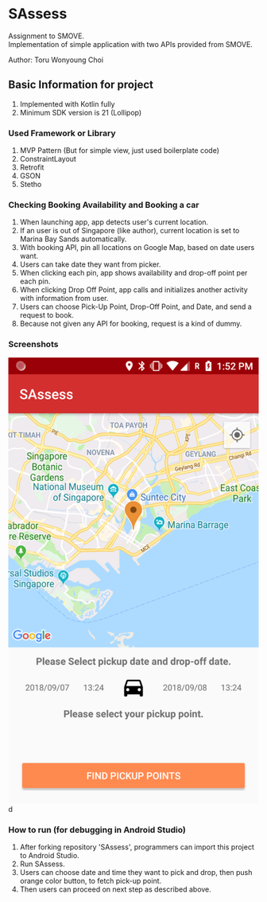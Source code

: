 # SAssess
Assignment to SMOVE.  
Implementation of simple application with two APIs provided from SMOVE.  

Author: Toru Wonyoung Choi

## Basic Information for project
1. Implemented with Kotlin fully
2. Minimum SDK version is 21 (Lollipop)

### Used Framework or Library  
1. MVP Pattern (But for simple view, just used boilerplate code)
2. ConstraintLayout
3. Retrofit
4. GSON
5. Stetho

### Checking Booking Availability and Booking a car
1. When launching app, app detects user's current location.
2. If an user is out of Singapore (like author), current location is set to Marina Bay Sands automatically.
3. With booking API, pin all locations on Google Map, based on date users want.
4. Users can take date they want from picker.
5. When clicking each pin, app shows availability and drop-off point per each pin.
6. When clicking Drop Off Point, app calls and initializes another activity with information from user.
7. Users can choose Pick-Up Point, Drop-Off Point, and Date, and send a request to book.
8. Because not given any API for booking, request is a kind of dummy.
### Screenshots

![alt text](https://github.com/TORU0239/SAssess/blob/master/art/device-2018-09-07-135249.png)d

### How to run (for debugging in Android Studio)
1. After forking repository 'SAssess', programmers can import this project to Android Studio.
2. Run SAssess.
3. Users can choose date and time they want to pick and drop, then push orange color button, to fetch pick-up point.
4. Then users can proceed on next step as described above.
